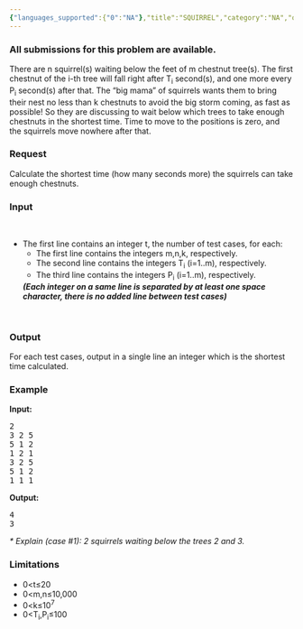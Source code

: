 ```yaml
---
{"languages_supported":{"0":"NA"},"title":"SQUIRREL","category":"NA","old_version":true,"problem_code":"SQUIRREL","tags":{"0":"NA"},"layout":"problem"}
---
```


<h3> All submissions for this problem are available. </h3><p>There are n squirrel(s) waiting below the feet of m chestnut tree(s). The first chestnut of the i-th tree will fall right after T<sub>i</sub> second(s), and one more every P<sub>i</sub> second(s) after that. The “big mama” of squirrels wants them to bring their nest no less than k chestnuts to avoid the big storm coming, as fast as possible! So they are discussing to wait below which trees to take enough chestnuts in the shortest time. Time to move to the positions is zero, and the squirrels move nowhere after that.</p>
<h3>Request</h3>
<p>Calculate the shortest time (how many seconds more) the squirrels can take enough chestnuts.</p>
<h3>Input</h3>
<p> </p>
<ul>
<li>The first line contains an integer t, the number of test cases, for each:   
<ul>
<li>The first line contains the integers m,n,k, respectively.</li>
<li>The second line contains the integers T<sub>i</sub> (i=1..m), respectively.</li>
<li>The third line contains the integers P<sub>i</sub> (i=1..m), respectively.</li>
</ul>
</li>
<b><i>(Each integer on a same line is separated by at least one space character, there is no added line between test cases)</i></b> 
</ul>
<p> </p>
<h3>Output</h3>
<p>For each test cases, output in a single line an integer which is the shortest time calculated.</p>
<h3>Example</h3>
<p><b>Input:</b></p>
<pre>2
3 2 5
5 1 2
1 2 1
3 2 5
5 1 2
1 1 1
</pre>
<p><b>Output:</b></p>
<pre>4
3
</pre>
<p><i>* Explain (case #1): 2 squirrels waiting below the trees 2 and 3.</i></p>
<h3>Limitations</h3>
<ul>
<li>0&lt;t≤20</li>
<li>0&lt;m,n≤10,000</li>
<li>0&lt;k≤10<sup>7</sup></li>
<li>0&lt;T<sub>i</sub>,P<sub>i</sub>≤100</li>
</ul>
<p></p>    
